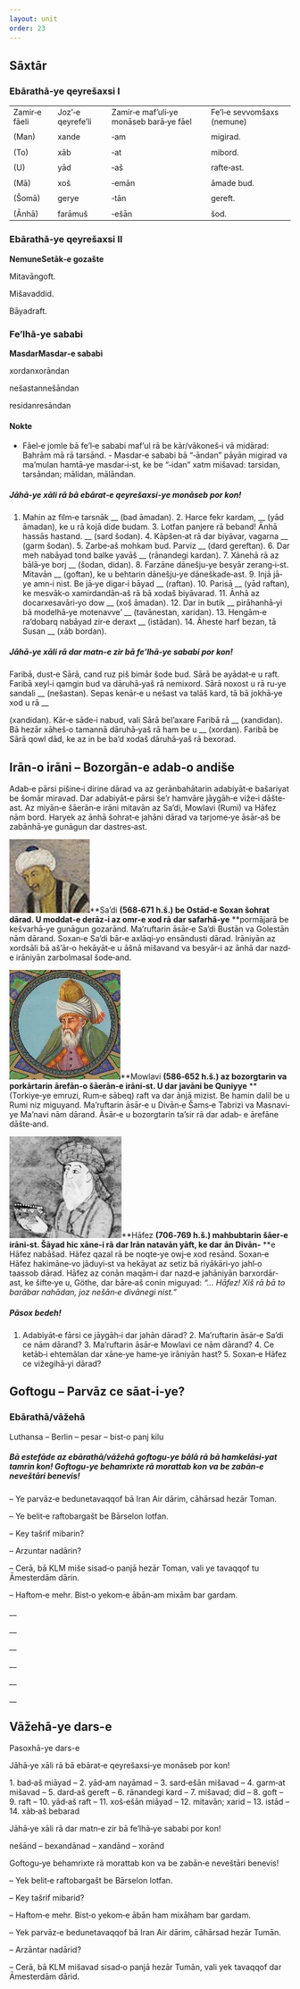 ```yaml
---
layout: unit
order: 23 
---
```



## Sāxtār

### Ebārathā‐ye qeyrešaxsi I

|               |                   |                                         |                            |
|-------------|-----------------|---------------------------------------|-------------------------- |
| Zamir‐e fāeli | Joz’‐e qeyrefe’li | Zamir‐e maf’uli‐ye monāseb barā‐ye fāel | Fe’l‐e sevvomšaxs (nemune) |
|               |                   |                                         |                            |
| (Man)         | xande             | ‐am                                     | migirad.                   |
|               |                   |                                         |                            |
| (To)          | xāb               | ‐at                                     | mibord.                    |
|               |                   |                                         |                            |
| (U)           | yād               | ‐aš                                     | rafte‐ast.                 |
|               |                   |                                         |                            |
| (Mā)          | xoš               | ‐emān                                   | āmade bud.                 |
|               |                   |                                         |                            |
| (Šomā)        | gerye             | ‐tān                                    | gereft.                    |
|               |                   |                                         |                            |
| (Ānhā)        | farāmuš           | ‐ešān                                   | šod.                       |

### Ebārathā‐ye qeyrešaxsi II

**NemuneSetāk‐e gozašte**

Mitavāngoft.

Mišavaddid.

Bāyadraft.

### Fe’lhā‐ye sababi

**MasdarMasdar‐e sababi**

xordanxorāndan

nešastannešāndan

residanresāndan

#### Nokte

  - Fāel‐e jomle bā fe’l‐e sababi maf’ul rā be kār/vākoneš‐i vā midārad:     Bahrām mā rā tarsānd.   - Masdar‐e sababi bā “‐āndan” pāyān migirad va ma’mulan hamtā‐ye     masdar‐i‐st, ke be “‐idan” xatm mišavad: tarsidan, tarsāndan;     mālidan, mālāndan.

##### Jāhā‐ye xāli rā bā ebārat‐e qeyrešaxsi‐ye monāseb por kon!

1.  Mahin az film‐e tarsnāk \_\_     (bad āmadan). 2.  Harce fekr kardam, \_\_ (yād     āmadan), ke u rā kojā dide budam. 3.  Lotfan panjere rā beband! Ānhā hassās hastand.     \_\_ (sard šodan). 4.  Kāpšen‐at rā dar biyāvar, vagarna     \_\_ (garm šodan). 5.  Zarbe‐aš mohkam bud. Parviz \_\_     (dard gereftan). 6.  Dar meh nabāyad tond balke yavāš     \_\_ (rānandegi kardan). 7.  Xānehā rā az bālā‐ye borj \_\_     (šodan, didan). 8.  Farzāne dānešju‐ye besyār zerang‐i‐st. Mitavān \_\_     (goftan), ke u behtarin dānešju‐ye dāneškade‐ast. 9.  Injā jā‐ye amn‐i nist. Be jā‐ye digar‐i bāyad \_\_     (raftan). 10. Parisā \_\_ (yād raftan), ke     mesvāk‐o xamirdandān‐aš rā bā xodaš biyāvarad. 11. Ānhā az docarxesavāri‐yo dow     \_\_ (xoš āmadan). 12. Dar in butik \_\_ pirāhanhā‐yi bā modelhā‐ye     motenavve’ \_\_ (tavānestan, xaridan). 13. Hengām‐e ra’dobarq nabāyad zir‐e deraxt \_\_     (istādan). 14. Āheste harf bezan, tā Susan \_\_     (xāb bordan).

##### Jāhā‐ye xāli rā dar matn‐e zir bā fe’lhā‐ye sababi por kon!

Faribā, dust‐e Sārā, cand ruz piš bimār šode bud. Sārā be ayādat‐e u raft. Faribā xeyl‐i qamgin bud va dāruhā‐yaš rā nemixord. Sārā noxost u rā ru‐ye sandali \_\_ (nešastan). Sepas kenār‐e u nešast va talāš kard, tā bā jokhā‐ye xod u rā \_\_

(xandidan). Kār‐e sāde‐i nabud, vali Sārā bel’axare Faribā rā \_\_ (xandidan). Bā hezār xāheš‐o tamannā dāruhā‐yaš rā ham be u \_\_ (xordan). Faribā be Sārā qowl dād, ke az in be ba’d xodaš dāruhā‐yaš rā bexorad.

## Irān‐o irāni – Bozorgān‐e adab‐o andiše

Adab‐e pārsi pišine‐i dirine dārad va az gerānbahātarin adabiyāt‐e bašariyat be šomār miravad. Dar adabiyāt‐e pārsi še’r hamvāre jāygāh‐e viže‐i dāšte‐ast. Az miyān‐e šāerān‐e irāni mitavān az Sa’di, Mowlavi (Rumi) va Hāfez nām bord. Haryek az ānhā šohrat‐e jahāni dārad va tarjome‐ye āsār‐aš be zabānhā‐ye gunāgun dar dastres‐ast.

![](Pictures/1000000000000090000000848876CC6842DF0F48.jpg)**Sa’di **(568‐671 h.š.) be Ostād‐e Soxan šohrat dārad. U moddat‐e derāz‐i az omr‐e xod rā** **dar safarhā‐ye** **pormājarā be kešvarhā‐ye gunāgun gozarānd. Ma’ruftarin āsār‐e Sa’di Bustān va Golestān nām dārand. Soxan‐e Sa’di bār‐e axlāqi‐yo ensāndusti dārad. Irāniyān az xordsāli bā aš’ār‐o hekāyāt‐e u āšnā mišavand va besyār‐i az ānhā dar nazd‐e irāniyān zarbolmasal šode‐and.

![](Pictures/10000000000000C7000000C40831EF5C5CB1C4AA.jpg)**Mowlavi **(586‐652 h.š.) az bozorgtarin va porkārtarin** **ārefān‐o šāerān‐e irāni‐st. U dar javāni be Quniyye** **(Torkiye‐ye emruzi, Rum‐e sābeq) raft va dar ānjā mizist. Be hamin dalil be u Rumi niz miguyand. Ma’ruftarin āsār‐e u Divān‐e Šams‐e Tabrizi va Masnavi‐ye Ma’navi nām dārand. Āsār‐e u bozorgtarin ta’sir rā dar adab‐ e ārefāne dāšte‐and.

![](Pictures/10000000000000C9000000B6210E38D65BAF63C0.jpg)**Hāfez **(706‐769 h.š.) mahbubtarin šāer‐e irāni‐st. Šāyad hic xāne‐i rā** **dar Irān natavān yāft, ke dar** **ān Divān‐** **e Hāfez nabāšad. Hāfez qazal rā be noqte‐ye owj‐e xod resānd. Soxan‐e Hāfez hakimāne‐vo jāduyi‐st va hekāyat az setiz bā riyākāri‐yo jahl‐o taassob dārad. Hāfez az conān maqām‐i dar nazd‐e jahāniyān barxordār‐ ast, ke šifte‐ye u, Göthe, dar bāre‐aš conin miguyad: *“... Hāfez! Xiš rā* *bā* *to barābar nahādan, joz nešān‐e* *divānegi nist.”*

##### Pāsox bedeh!

1.  Adabiyāt‐e fārsi ce jāygāh‐i dar jahān dārad? 2.  Ma’ruftarin āsār‐e Sa’di ce nām dārand? 3.  Ma’ruftarin āsār‐e Mowlavi ce nām dārand? 4.  Ce ketāb‐i ehtemālan dar xāne‐ye hame‐ye irāniyān hast? 5.  Soxan‐e Hāfez ce vižegihā‐yi dārad?

## Goftogu – Parvāz ce sāat‐i‐ye?

### Ebārathā/vāžehā

Luthansa – Berlin – pesar – bist‐o panj kilu

##### Bā estefāde az ebārathā/vāžehā goftogu‐ye bālā rā bā hamkelāsi‐yat tamrin kon! Goftogu‐ye behamrixte rā morattab kon va be zabān‐e neveštāri benevis!

– Ye parvāz‐e bedunetavaqqof bā Iran Air dārim, cāhārsad hezār Toman.

– Ye belit‐e raftobargašt be Bārselon lotfan.

– Key tašrif mibarin?

– Arzuntar nadārin?

– Cerā, bā KLM miše sisad‐o panjā hezār Toman, vali ye tavaqqof tu Āmesterdām dārin.

– Haftom‐e mehr. Bist‐o yekom‐e ābān‐am mixām bar gardam.

\_\_

\_\_

\_\_

\_\_

\_\_

\_\_

## Vāžehā-ye dars-e 

Pasoxhā-ye dars-e 

Jāhā‐ye xāli rā bā ebārat‐e qeyrešaxsi‐ye monāseb por kon!

1\. bad‐aš miāyad – 2. yād‐am nayāmad – 3. sard‐ešān mišavad – 4. garm‐at mišavad – 5. dard‐aš gereft – 6. rānandegi kard – 7. mišavad; did – 8. goft – 9. raft – 10. yād‐aš raft – 11. xoš‐ešān miāyad – 12. mitavān; xarid – 13. istād – 14. xāb‐aš bebarad

Jāhā‐ye xāli rā dar matn‐e zir bā fe’lhā‐ye sababi por kon!

nešānd – bexandānad – xandānd – xorānd

Goftogu‐ye behamrixte rā morattab kon va be zabān‐e neveštāri benevis!

– Yek belit‐e raftobargašt be Bārselon lotfan.

– Key tašrif mibarid?

– Haftom‐e mehr. Bist‐o yekom‐e ābān ham mixāham bar gardam.

– Yek parvāz‐e bedunetavaqqof bā Iran Air dārim, cāhārsad hezār Tumān.

– Arzāntar nadārid?

– Cerā, bā KLM mišavad sisad‐o panjā hezār Tumān, vali yek tavaqqof dar Āmesterdām dārid.

